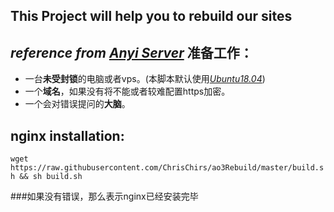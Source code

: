 ## This Project will help you to rebuild our sites
*reference from [Anyi Server](zh.wikimirror.org/wiki/help)*
**准备工作**：
---
* 一台**未受封锁**的电脑或者vps。(本脚本默认使用[*Ubuntu18.04*]("https://releases.ubuntu.com/18.04.4/"))
* 一个**域名**，如果没有将不能或者较难配置https加密。
* 一个会对错误提问的**大脑**。

## nginx installation:

`wget https://raw.githubusercontent.com/ChrisChirs/ao3Rebuild/master/build.sh && sh build.sh`

###如果没有错误，那么表示nginx已经安装完毕
